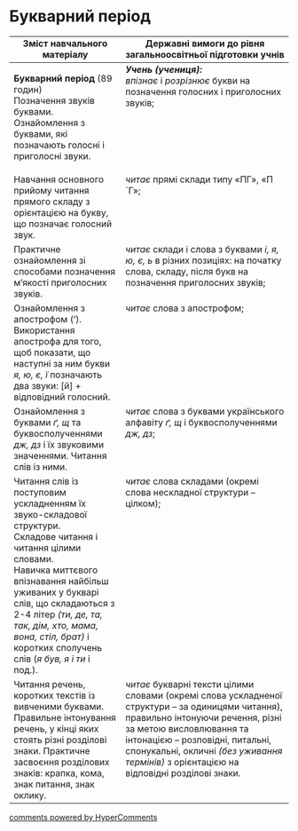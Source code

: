 <div id="hypercomments_widget" class="js-hypercomments-widget invisible"></div>

# Букварний період

<table>
  <tr>
    <td width="40%" align="center"><b>Зміст навчального матеріалу</b></td>
    <td width="60%" align="center"><b>Державні вимоги до рівня загальноосвітньої підготовки учнів</b></td>
  </tr>
<tbody>
  <tr>
    <td width="40%" style="vertical-align:top !important;">
    <p><b>Букварний період</b> (89 годин)<br>
Позначення звуків буквами. Ознайомлення з буквами, які позначають голосні і приголосні звуки. <br></td>
    <td width="60%" style="vertical-align:top !important;">
<i><b>Учень (учениця):</b></i><br>
<i>впізнає</i> і <i>розрізнює</i> букви на позначення голосних і приголосних звуків;</td>
  </tr>
  <tr>
    <td width="40%" style="vertical-align:top !important;">
    Навчання основного прийому читання прямого складу з орієнтацією на букву, що позначає голосний звук.</td>
    <td width="60%" style="vertical-align:top !important;">
<i>читає</i> прямі склади типу «ПГ», «П´Г»;</td>
  </tr>
  <tr>
    <td width="40%" style="vertical-align:top !important;">
Практичне ознайомлення зі способами позначення м’якості приголосних звуків.</td>
    <td width="60%" style="vertical-align:top !important;">
<i>читає</i> склади і слова з буквами <i>і, я, ю, є, ь</i> в різних позиціях: на початку слова, складу, після букв на позначення приголосних звуків;</td>
  </tr>
  <tr>
    <td width="40%" style="vertical-align:top !important;">
Ознайомлення з апострофом (’). Використання апострофа для того, щоб показати, що наступні за ним букви <i>я, ю, є, ї</i> позначають два звуки: [й] + відповідний голосний.</td>
    <td width="60%" style="vertical-align:top !important;">
<i>читає</i> слова з апострофом;</td>
  </tr>
  <tr>
    <td width="40%" style="vertical-align:top !important;">
Ознайомлення з буквами <i>ґ, щ</i> та буквосполученнями <i>дж, дз</i> і їх звуковими значеннями. Читання слів із ними.</td>
    <td width="60%" style="vertical-align:top !important;">
<i>читає</i> слова з буквами українського алфавіту <i>ґ, щ</i> і буквосполученнями <i>дж, дз</i>;</td>
  </tr>
  <tr>
    <td width="40%" style="vertical-align:top !important;">
Читання слів із поступовим ускладненням їх звуко-складової структури.<br>
Складове читання і читання цілими словами.<br>
Навичка миттєвого впізнавання найбільш уживаних у букварі слів, що складаються з 2-4 літер <i>(ти, де, та, так, дім, хто, мама, вона, стіл, брат)</i> і коротких сполучень слів (<i>я був, я і ти</i> і под.).<br></td>
    <td width="60%" style="vertical-align:top !important;">
<i>читає</i> слова складами (окремі слова нескладної структури – цілком);</td>
  </tr>
  <tr>
    <td width="40%" style="vertical-align:top !important;">
Читання речень, коротких текстів із вивченими буквами. Правильне інтонування речень, у кінці яких стоять різні розділові знаки. Практичне засвоєння розділових знаків: крапка, кома, знак питання, знак оклику.</td>
    <td width="60%" style="vertical-align:top !important;">
<i>читає</i>  букварні тексти цілими словами (окремі слова ускладненої структури – за одиницями читання), правильно інтонуючи речення, різні за метою висловлювання та інтонацією – розповідні, питальні, спонукальні, окличні <i>(без уживання термінів)</i> з орієнтацією на відповідні розділові знаки.</td>
  </tr>
</tbody>
</table>

<div class="js-hypercomments-container">
<a href="http://hypercomments.com" class="hc-link" title="comments widget">comments powered by HyperComments</a>
</div>